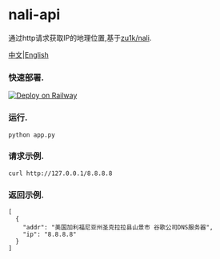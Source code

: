 # nali-api
通过http请求获取IP的地理位置,基于[zu1k/nali](https://github.com/zu1k/nali.git).

[中文](README_zh.md)|[English](README.md)

### 快速部署.
[![Deploy on Railway](https://railway.app/button.svg)](https://railway.app/template/rQNQTh?referralCode=TF5qcU)

### 运行.
```shell
python app.py
```

### 请求示例.
```shell
curl http://127.0.0.1/8.8.8.8
```

### 返回示例.
```shell
[
  {
    "addr": "美国加利福尼亚州圣克拉拉县山景市 谷歌公司DNS服务器",
    "ip": "8.8.8.8"
  }
]
```